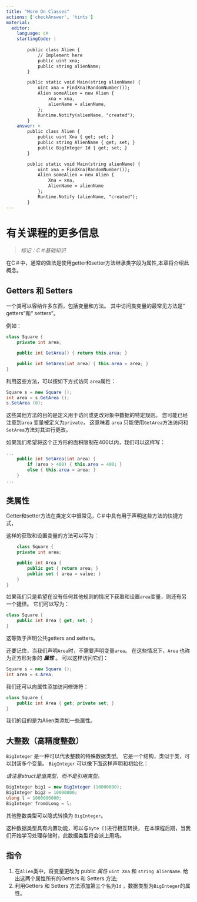 ```yaml
---
title: "More On Classes"
actions: ['checkAnswer', 'hints']
material: 
  editor:
    language: c#
    startingCode: |
    
        public class Alien {
            // Implement here
            public uint xna;
            public string alienName;
        }

        public static void Main(string alienName) {
            uint xna = FindXna(RandomNumber());
            Alien someAlien = new Alien {
                xna = xna, 
                alienName = alienName, 
            };
            Runtime.Notify(alienName, "created");
        }
    answer: > 
        public class Alien {
            public uint Xna { get; set; }
            public string AlienName { get; set; }
            public BigInteger Id { get; set; }
        }

        public static void Main(string alienName) {
            uint xna = FindXna(RandomNumber());
            Alien someAlien = new Alien {
                Xna = xna, 
                AlienName = alienName
            };
            Runtime.Notify (alienName, "created");
        }
---
```


# 有关课程的更多信息
> *标记：C＃基础知识*

在C＃中，通常的做法是使用getter和setter方法继承类字段为属性,本章将介绍此概念。

## Getters 和 Setters 

一个类可以容纳许多东西，包括变量和方法。 其中访问类变量的最常见方法是“ getters”和“ setters”。

例如：

```c#
class Square {
    private int area;

    public int GetArea() { return this.area; }

    public int SetArea(int area) { this.area = area; }
}
```

利用这些方法，可以按如下方式访问 `area`属性：

```c#
Square s = new Square (); 
int area = s.GetArea (); 
s.SetArea (0); 
```

这些其他方法的目的是定义用于访问或更改对象中数据的特定规则。 您可能已经注意到`area`  变量被定义为`private`，
这意味着 `area` 只能使用`GetArea`方法访问和`SetArea`方法对其进行更改。

如果我们希望将这个正方形的面积限制在400以内，我们可以这样写：

```c#
...
    public int SetArea(int area) { 
        if (area > 400) { this.area = 400; } 
        else { this.area = area; }    
    }
...
```

## 类属性

Getter和setter方法在类定义中很常见，C＃中具有用于声明这些方法的快捷方式，

这样的获取和设置变量的方法可以写为：

```c#
    class Square {
    private int area;

    public int Area {
        public get { return area; }
        public set { area = value; }
    }
}
```

如果我们只是希望在没有任何其他规则的情况下获取和设置`area`变量，则还有另一个捷径。 它们可以写为：

```c#
class Square {
    public int Area { get; set; }
}
```
这等效于声明公共getters and setters。

还要记住，当我们声明`Area`时，不需要声明变量`area`。
在这些情况下，`Area` 也称为正方形对象的 ***属性*** 。 可以这样访问它们：

```c#
Square s = new Square (); 
int area = s.Area; 
```

我们还可以向属性添加访问修饰符：

```c#
class Square {
    public int Area { get; private set; }
}
```
我们的目的是为Alien类添加一些属性。

## 大整数（高精度整数）

`BigInteger` 是一种可以代表整数的特殊数据类型。 它是一个结构，类似于类，可以封装多个变量。 `BigInteger` 可以像下面这样声明和初始化：

*请注意struct是值类型，而不是引用类型。*

```c#
BigInteger big1 = new BigInteger (10000000); 
BigInteger big2 = 10000000; 
ulong l = 1000000000; 
BigInteger fromULong = l; 
```

其他整数类型可以隐式转换为 `BigInteger`。

这种数据类型具有内置功能，可以与`byte []`进行相互转换，
在本课程后期，当我们开始学习处理存储时，此数据类型将会派上用场。

## 指令

1. 在`Alien`类中，将变量更改为 public  *属性* `uint Xna` 和 `string AlienName`. 给出这两个属性所有的Getters 和 Setters 方法; 
2. 利用Getters 和 Setters 方法添加第三个名为`Id` ，数据类型为`BigInteger`的属性。

